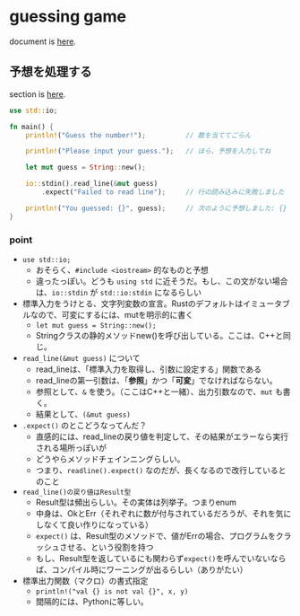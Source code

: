 # guessing game

document is [here](https://doc.rust-jp.rs/book-ja/ch02-00-guessing-game-tutorial.html).

## 予想を処理する

section is [here](https://doc.rust-jp.rs/book-ja/ch02-00-guessing-game-tutorial.html#%E4%BA%88%E6%83%B3%E3%82%92%E5%87%A6%E7%90%86%E3%81%99%E3%82%8B).

```rust
use std::io;

fn main() {
    println!("Guess the number!");          // 数を当ててごらん

    println!("Please input your guess.");   // ほら、予想を入力してね

    let mut guess = String::new();

    io::stdin().read_line(&mut guess)
        .expect("Failed to read line");     // 行の読み込みに失敗しました

    println!("You guessed: {}", guess);     // 次のように予想しました: {}
}
```

### point

- `use std::io;`
  - おそらく、`#include <iostream>` 的なものと予想
  - 違ったっぽい。どうも `using std` に近そうだ。もし、この文がない場合は、`io::stdin` が `std::io:stdin` になるらしい
- 標準入力をうけとる、文字列変数の宣言。Rustのデフォルトはイミュータブルなので、可変にするには、mutを明示的に書く
  - `let mut guess = String::new();`
  - Stringクラスの静的メソッドnew()を呼び出している。ここは、C++と同じ。
- `read_line(&mut guess)` について
  - read_lineは、「標準入力を取得し、引数に設定する」関数である
  - read_lineの第一引数は、「**参照**」かつ「**可変**」でなければならない。
  - 参照として、`&` を使う。（ここはC++と一緒）、出力引数なので、`mut` も書く。
  - 結果として、`(&mut guess)`
- `.expect()` のとこどうなってんだ？
  - 直感的には、read_lineの戻り値を判定して、その結果がエラーなら実行される場所っぽいが
  - どうやらメソッドチェインニングらしい。
  - つまり、`readline().expect()` なのだが、長くなるので改行しているとのこと
- `read_line()の戻り値はResult型`
  - Result型は頻出らしい。その実体は列挙子。つまりenum
  - 中身は、OkとErr（それぞれに数が付与されているだろうが、それを気にしなくて良い作りになっている）
  - `expect()` は、Result型のメソッドで、値がErrの場合、プログラムをクラッシュさせる、という役割を持つ
  - もし、Result型を返しているにも関わらず`expect()`を呼んでいないならば、コンパイル時にワーニングが出るらしい（ありがたい）
- 標準出力関数（マクロ）の書式指定
  - `println!("val {} is not val {}", x, y)`
  - 間隔的には、Pythonに等しい。
